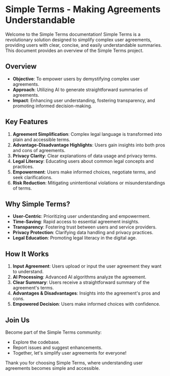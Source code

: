 # Simple Terms - Making Agreements Understandable

Welcome to the Simple Terms documentation! Simple Terms is a revolutionary solution designed to simplify complex user agreements, providing users with clear, concise, and easily understandable summaries. This document provides an overview of the Simple Terms project.

## Overview

- **Objective**: To empower users by demystifying complex user agreements.
- **Approach**: Utilizing AI to generate straightforward summaries of agreements.
- **Impact**: Enhancing user understanding, fostering transparency, and promoting informed decision-making.

## Key Features

1. **Agreement Simplification**: Complex legal language is transformed into plain and accessible terms.
2. **Advantage-Disadvantage Highlights**: Users gain insights into both pros and cons of agreements.
3. **Privacy Clarity**: Clear explanations of data usage and privacy terms.
4. **Legal Literacy**: Educating users about common legal concepts and practices.
5. **Empowerment**: Users make informed choices, negotiate terms, and seek clarifications.
6. **Risk Reduction**: Mitigating unintentional violations or misunderstandings of terms.

## Why Simple Terms?

- **User-Centric**: Prioritizing user understanding and empowerment.
- **Time-Saving**: Rapid access to essential agreement insights.
- **Transparency**: Fostering trust between users and service providers.
- **Privacy Protection**: Clarifying data handling and privacy practices.
- **Legal Education**: Promoting legal literacy in the digital age.

## How It Works

1. **Input Agreement**: Users upload or input the user agreement they want to understand.
2. **AI Processing**: Advanced AI algorithms analyze the agreement.
3. **Clear Summary**: Users receive a straightforward summary of the agreement's terms.
4. **Advantages & Disadvantages**: Insights into the agreement's pros and cons.
5. **Empowered Decision**: Users make informed choices with confidence.

## Join Us

Become part of the Simple Terms community:
- Explore the codebase.
- Report issues and suggest enhancements.
- Together, let's simplify user agreements for everyone!

Thank you for choosing Simple Terms, where understanding user agreements becomes simple and accessible.
